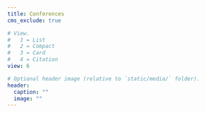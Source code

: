 ```yaml
---
title: Conferences
cms_exclude: true

# View.
#   1 = List
#   2 = Compact
#   3 = Card
#   4 = Citation
view: 6

# Optional header image (relative to `static/media/` folder).
header:
  caption: ""
  image: ""
---
```

